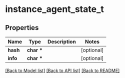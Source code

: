 # instance_agent_state_t

## Properties
Name | Type | Description | Notes
------------ | ------------- | ------------- | -------------
**hash** | **char \*** |  | [optional] 
**info** | **char \*** |  | [optional] 

[[Back to Model list]](../README.md#documentation-for-models) [[Back to API list]](../README.md#documentation-for-api-endpoints) [[Back to README]](../README.md)


